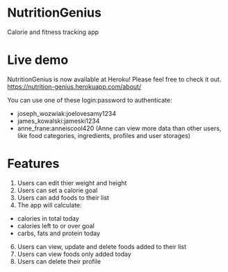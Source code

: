 # NutritionGenius
Calorie and fitness tracking app

# Live demo
NutritionGenius is now available at Heroku! Please feel free to check it out.
https://nutrition-genius.herokuapp.com/about/

You can use one of these login:password to authenticate:
* joseph_wozwiak:joelovesamy1234
* james_kowalski:jameski1234
* anne_frane:anneiscool420 (Anne can view more data than other users, like food categories, ingredients, profiles and user storages)

# Features
1. Users can edit thier weight and height
2. Users can set a calorie goal
3. Users can add foods to their list
4. The app will calculate:
* calories in total today
* calories left to or over goal
* carbs, fats and protein today
6. Users can view, update and delete foods added to their list
7. Users can view foods only added today
8. Users can delete their profile
